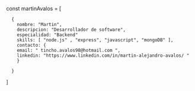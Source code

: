 const martinAvalos = [

      {
        nombre: "Martin",
        descripcion: "Desarrollador de software",
        especialidad: "Backend"
        skills: [ "node.js" , "express", "javascript", "mongoDB" ],
        contacto: {
        email: " tincho.avalos98@hotmail.com ",
        linkedin: "https://www.linkedin.com/in/martin-alejandro-avalos/ "
        }
      
      }
]
